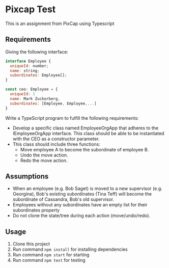 # Pixcap Test

This is an assignment from PixCap using Typescript

## Requirements

Giving the following interface:

```js
interface Employee {
  uniqueId: number;
  name: string;
  subordinates: Employee[];
}

const ceo: Employee = {
  uniqueId: 1
  name: Mark Zuckerberg,
  subordinates: [Employee, Employee,...]
}

```

Write a TypeScript program to fulfill the following requirements:

- Develop a specific class named EmployeeOrgApp that adheres to the IEmployeeOrgApp interface. This class should be able to be instantiated with the CEO as a constructor parameter.
- This class should include three functions:
  - Move employee A to become the subordinate of employee B.
  - Undo the move action.
  - Redo the move action.

## Assumptions

- When an employee (e.g. Bob Saget) is moved to a new supervisor (e.g. Georgina), Bob's existing subordinates (Tina Teff) will become the subordinate of Cassandra, Bob's old supervisor.
- Employees without any subordinates have an empty list for their subordinates property
- Do not clone the state/tree during each action (move/undo/redo).

## Usage
1. Clone this project
2. Run command `npm install` for installing dependencies
3. Run command `npm start` for starting
4. Run command `npm test` for testing
